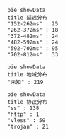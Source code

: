
```mermaid
pie showData
title 延迟分布
"152-262ms" : 25
"262-372ms" : 18
"372-482ms" : 24
"482-592ms" : 24
"592-702ms" : 95
"702-812ms" : 33
```
```mermaid
pie showData
title 地域分布
"未知" : 219
```
```mermaid
pie showData
title 协议分布
"ss" : 138
"http" : 1
"vless" : 59
"trojan" : 21
```